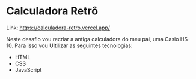 # Calculadora Retrô

Link: https://calculadora-retro.vercel.app/

Neste desafio vou recriar a antiga calculadora do meu pai, uma Casio HS-10. Para isso vou Ultilizar as seguintes tecnologias:
- HTML
- CSS
- JavaScript
